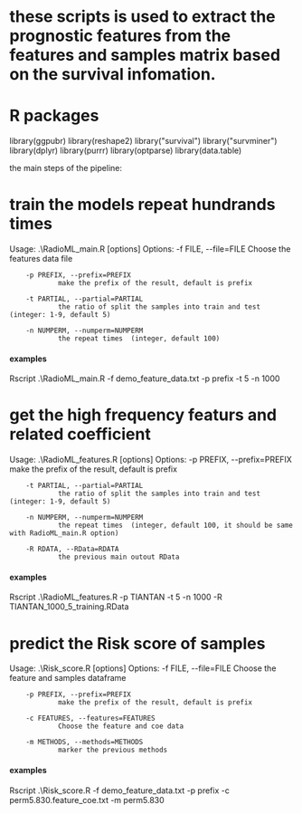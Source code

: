 
# these scripts is used to extract the prognostic features from the features and samples matrix based on the survival infomation.

#  R packages

library(ggpubr)
library(reshape2)
library("survival")
library("survminer")
library(dplyr)
library(purrr)
library(optparse)
library(data.table)


the main steps of the pipeline:

# train the models repeat hundrands times
Usage: .\RadioML_main.R [options]
Options:
        -f FILE, --file=FILE
                Choose the features data file

        -p PREFIX, --prefix=PREFIX
                make the prefix of the result, default is prefix

        -t PARTIAL, --partial=PARTIAL
                the ratio of split the samples into train and test (integer: 1-9, default 5)

        -n NUMPERM, --numperm=NUMPERM
                the repeat times  (integer, default 100)
#### examples
Rscript .\RadioML_main.R -f demo_feature_data.txt -p prefix -t 5 -n 1000

# get the high frequency featurs and related coefficient
Usage: .\RadioML_features.R [options]
Options:
        -p PREFIX, --prefix=PREFIX
                make the prefix of the result, default is prefix

        -t PARTIAL, --partial=PARTIAL
                the ratio of split the samples into train and test (integer: 1-9, default 5)

        -n NUMPERM, --numperm=NUMPERM
                the repeat times  (integer, default 100, it should be same with RadioML_main.R option)

        -R RDATA, --RData=RDATA
                the previous main outout RData
#### examples
Rscript .\RadioML_features.R -p TIANTAN -t 5 -n 1000 -R TIANTAN_1000_5_training.RData


# predict the Risk score of samples
Usage: .\Risk_score.R [options]
Options:
        -f FILE, --file=FILE
                Choose the feature and samples dataframe

        -p PREFIX, --prefix=PREFIX
                make the prefix of the result, default is prefix

        -c FEATURES, --features=FEATURES
                Choose the feature and coe data

        -m METHODS, --methods=METHODS
                marker the previous methods
#### examples
Rscript .\Risk_score.R -f demo_feature_data.txt -p prefix -c perm5.830.feature_coe.txt -m perm5.830
